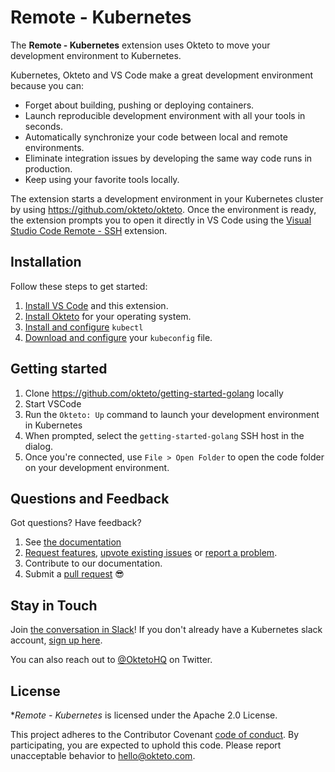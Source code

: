 # Remote - Kubernetes


The **Remote - Kubernetes** extension uses Okteto to move your development environment to Kubernetes. 

Kubernetes, Okteto and VS Code make a great development environment because you can:

- Forget about building, pushing or deploying containers.
- Launch reproducible development environment with all your tools in seconds.
- Automatically synchronize your code between local and remote environments.
- Eliminate integration issues by developing the same way code runs in production.
- Keep using your favorite tools locally.

The extension starts a development environment in your Kubernetes cluster by using https://github.com/okteto/okteto. Once the environment is ready, the extension prompts you to open it directly in VS Code using the [Visual Studio Code Remote - SSH](https://code.visualstudio.com/docs/remote/ssh) extension.

## Installation

Follow these steps to get started:

1. [Install VS Code](https://code.visualstudio.com/) and this extension.
1. [Install Okteto](https://github.com/okteto/okteto/blob/master/docs/installation.md) for your operating system.
1. [Install and configure](https://github.com/okteto/okteto/blob/master/docs/installation.md) `kubectl`
1. [Download and configure](https://kubernetes.io/docs/tasks/access-application-cluster/configure-access-multiple-clusters/) your `kubeconfig` file.


## Getting started

1. Clone https://github.com/okteto/getting-started-golang locally
1. Start VSCode
1. Run the `Okteto: Up` command to launch your development environment in Kubernetes
1. When prompted, select the `getting-started-golang` SSH host in the dialog.
1. Once you're connected, use `File > Open Folder` to open the code folder on your development environment.

## Questions and Feedback

Got questions? Have feedback? 

1. See [the documentation](https://github.com/okteto/vscode/tree/master/docs)
1. [Request features](https://github.com/okteto/vscode/labels/enhancement), [upvote existing issues](https://github.com/okteto/vscode/issues) or [report a problem](https://github.com/okteto/vscode/issues/new?template=bug_report.md&title=).
1. Contribute to our documentation.
1. Submit a [pull request](https://github.com/okteto/vscode/pulls) 😎


## Stay in Touch

Join [the conversation in Slack](https://kubernetes.slack.com/messages/CM1QMQGS0/)! If you don't already have a Kubernetes slack account, [sign up here](http://slack.k8s.io/). 

You can also reach out to [@OktetoHQ](https://twitter.com/oktetohq) on Twitter.

## License

**Remote - Kubernetes* is licensed under the Apache 2.0 License.

This project adheres to the Contributor Covenant [code of conduct](code-of-conduct.md). By participating, you are expected to uphold this code. Please report unacceptable behavior to hello@okteto.com.